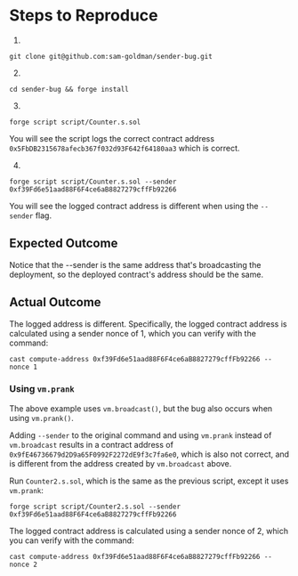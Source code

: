 # Steps to Reproduce

1. 
```
git clone git@github.com:sam-goldman/sender-bug.git
```

2. 
```
cd sender-bug && forge install
```

3. 
```
forge script script/Counter.s.sol
```
You will see the script logs the correct contract address `0x5FbDB2315678afecb367f032d93F642f64180aa3` which is correct.

4. 
```
forge script script/Counter.s.sol --sender 0xf39Fd6e51aad88F6F4ce6aB8827279cffFb92266
```
You will see the logged contract address is different when using the `--sender` flag.

## Expected Outcome

Notice that the --sender is the same address that's broadcasting the deployment, so the deployed contract's address should be the same.

## Actual Outcome

The logged address is different. Specifically, the logged contract address is calculated using a sender nonce of 1, which you can verify with the command:
```
cast compute-address 0xf39Fd6e51aad88F6F4ce6aB8827279cffFb92266 --nonce 1
```


### Using `vm.prank`
The above example uses `vm.broadcast()`, but the bug also occurs when using `vm.prank()`.

Adding `--sender` to the original command and using `vm.prank` instead of `vm.broadcast` results in a contract address of `0x9fE46736679d2D9a65F0992F2272dE9f3c7fa6e0`, which is also not correct, and is different from the address created by `vm.broadcast` above.

Run `Counter2.s.sol`, which is the same as the previous script, except it uses `vm.prank`:

```
forge script script/Counter2.s.sol --sender 0xf39Fd6e51aad88F6F4ce6aB8827279cffFb92266
```

The logged contract address is calculated using a sender nonce of 2, which you can verify with the command:
```
cast compute-address 0xf39Fd6e51aad88F6F4ce6aB8827279cffFb92266 --nonce 2
```
